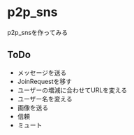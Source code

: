 # p2p_sns
p2p_snsを作ってみる

## ToDo
 - メッセージを送る
 - JoinRequestを移す
 - ユーザーの増減に合わせてURLを変える
 - ユーザー名を変える
 - 画像を送る 
 - 信頼
 - ミュート